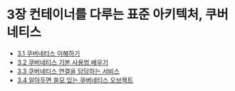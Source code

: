 # 3장 컨테이너를 다루는 표준 아키텍처, 쿠버네티스

- [3.1 쿠버네티스 이해하기](3.1.md)
- [3.2 쿠버네티스 기본 사용법 배우기](3.2.md)
- [3.3 쿠버네티스 연결을 담당하는 서비스](3.3.md)
- [3.4 알아두면 쓸모 있는 쿠버네티스 오브젝트](3.4.md)
